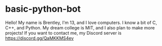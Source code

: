 # basic-python-bot
Hello! My name is Brentley, I'm 13, and I love computers. I know a bit of C, C++, and Python. My dream college is MIT, and I also plan to make more projects! If you want to contact me, my Discord server is https://discord.gg/QaMKKMS4ev

